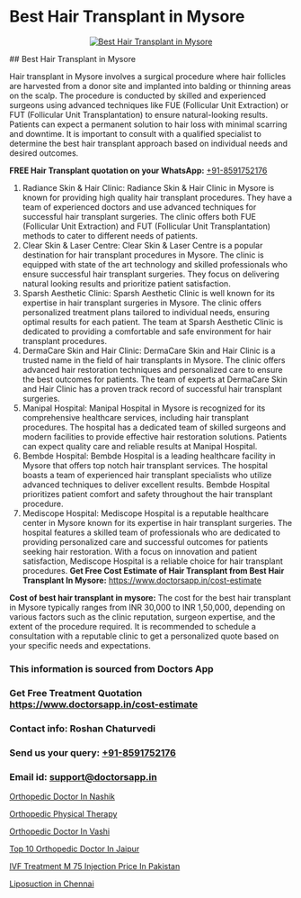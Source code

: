 # Best Hair Transplant in Mysore

<p align="center">
  <a href="https://doctorsapp.co.in/uploads/treatment_image/Finding%20the%20best%20hair%20clinic.jpg">
    <img src="https://doctorsapp.co.in/treatment/hair-transplant" alt="Best Hair Transplant in Mysore">
  </a>
</p>
## Best Hair Transplant in Mysore

Hair transplant in Mysore involves a surgical procedure where hair follicles are harvested from a donor site and implanted into balding or thinning areas on the scalp. The procedure is conducted by skilled and experienced surgeons using advanced techniques like FUE (Follicular Unit Extraction) or FUT (Follicular Unit Transplantation) to ensure natural-looking results. Patients can expect a permanent solution to hair loss with minimal scarring and downtime. It is important to consult with a qualified specialist to determine the best hair transplant approach based on individual needs and desired outcomes.

**FREE Hair Transplant quotation on your WhatsApp:**  [+91-8591752176](https://api.whatsapp.com/send?phone=8591752176)

1) Radiance Skin & Hair Clinic: Radiance Skin & Hair Clinic in Mysore is known for providing high quality hair transplant procedures. They have a team of experienced doctors and use advanced techniques for successful hair transplant surgeries. The clinic offers both FUE (Follicular Unit Extraction) and FUT (Follicular Unit Transplantation) methods to cater to different needs of patients.
2) Clear Skin & Laser Centre: Clear Skin & Laser Centre is a popular destination for hair transplant procedures in Mysore. The clinic is equipped with state of the art technology and skilled professionals who ensure successful hair transplant surgeries. They focus on delivering natural looking results and prioritize patient satisfaction.
3) Sparsh Aesthetic Clinic: Sparsh Aesthetic Clinic is well known for its expertise in hair transplant surgeries in Mysore. The clinic offers personalized treatment plans tailored to individual needs, ensuring optimal results for each patient. The team at Sparsh Aesthetic Clinic is dedicated to providing a comfortable and safe environment for hair transplant procedures.
4) DermaCare Skin and Hair Clinic: DermaCare Skin and Hair Clinic is a trusted name in the field of hair transplants in Mysore. The clinic offers advanced hair restoration techniques and personalized care to ensure the best outcomes for patients. The team of experts at DermaCare Skin and Hair Clinic has a proven track record of successful hair transplant surgeries.
5) Manipal Hospital: Manipal Hospital in Mysore is recognized for its comprehensive healthcare services, including hair transplant procedures. The hospital has a dedicated team of skilled surgeons and modern facilities to provide effective hair restoration solutions. Patients can expect quality care and reliable results at Manipal Hospital.
6) Bembde Hospital: Bembde Hospital is a leading healthcare facility in Mysore that offers top notch hair transplant services. The hospital boasts a team of experienced hair transplant specialists who utilize advanced techniques to deliver excellent results. Bembde Hospital prioritizes patient comfort and safety throughout the hair transplant procedure.
7) Mediscope Hospital: Mediscope Hospital is a reputable healthcare center in Mysore known for its expertise in hair transplant surgeries. The hospital features a skilled team of professionals who are dedicated to providing personalized care and successful outcomes for patients seeking hair restoration. With a focus on innovation and patient satisfaction, Mediscope Hospital is a reliable choice for hair transplant procedures.
**Get Free Cost Estimate of Hair Transplant from Best Hair Transplant In Mysore:** https://www.doctorsapp.in/cost-estimate

**Cost of best hair transplant in mysore:**
The cost for the best hair transplant in Mysore typically ranges from INR 30,000 to INR 1,50,000, depending on various factors such as the clinic reputation, surgeon expertise, and the extent of the procedure required. It is recommended to schedule a consultation with a reputable clinic to get a personalized quote based on your specific needs and expectations.

### This information is sourced from Doctors App 
### Get Free Treatment Quotation https://www.doctorsapp.in/cost-estimate
### Contact info: Roshan Chaturvedi 
### Send us your query: [+91-8591752176](https://api.whatsapp.com/send?phone=8591752176) 
### Email id: support@doctorsapp.in

[Orthopedic Doctor In Nashik](https://www.linkedin.com/pulse/orthopedic-doctor-nashik-doctorsapp-united-arab-emirates-dok7e?trackingId=THM0QSOzU1MT87Dd2T1jSg%3D%3D&lipi=urn%3Ali%3Apage%3Ad_flagship3_company_admin%3BSXrbBuk4SwWZ8nIcZ2zSvw%3D%3D)

[Orthopedic Physical Therapy](https://www.linkedin.com/pulse/orthopedic-physical-therapy-doctorsappin-yu0sc?trackingId=8l56wE%2FUQkPdoAsoO%2BfgSA%3D%3D&lipi=urn%3Ali%3Apage%3Ad_flagship3_company_admin%3BcTUR6naWQkWjeA%2BR15noZQ%3D%3D)

[Orthopedic Doctor In Vashi](https://medium.com/@anupkakkar5/orthopedic-doctor-in-vashi-266ccad22a2e)

[Top 10 Orthopedic Doctor In Jaipur](https://medium.com/@anupkakkar5/top-10-orthopedic-doctor-in-jaipur-e8a3be81a100)

[IVF Treatment M 75 Injection Price In Pakistan](https://doctors-apps.github.io/doctorsapp/ivf-treatment-m-75-injection-price-in-pakistan)

[Liposuction in Chennai](https://doctors-apps.github.io/doctorsapp/liposuction-in-chennai)

